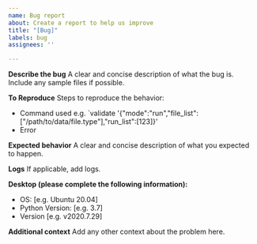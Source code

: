 ```yaml
---
name: Bug report
about: Create a report to help us improve
title: "[Bug]"
labels: bug
assignees: ''

---
```


**Describe the bug**
A clear and concise description of what the bug is. Include any sample files if possible.

**To Reproduce**
Steps to reproduce the behavior:
- Command used e.g. `validate '{"mode":"run","file_list":["/path/to/data/file.type"],"run_list":[123]}'
- Error

**Expected behavior**
A clear and concise description of what you expected to happen.

**Logs**
If applicable, add logs.

**Desktop (please complete the following information):**
 - OS: [e.g. Ubuntu 20.04]
 - Python Version: [e.g. 3.7]
 - Version [e.g. v2020.7.29]

**Additional context**
Add any other context about the problem here.
